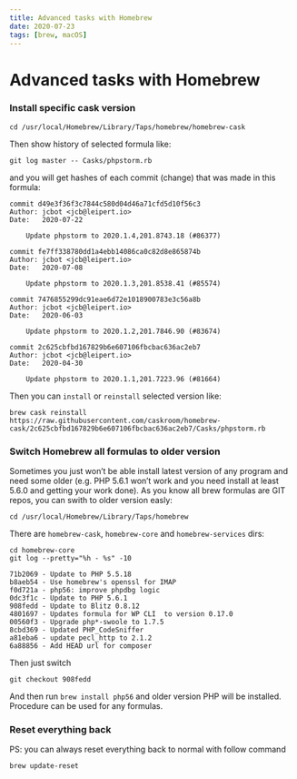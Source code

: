 ```yaml
---
title: Advanced tasks with Homebrew
date: 2020-07-23
tags: [brew, macOS]
---
```


# Advanced tasks with Homebrew

### Install specific cask version

```shell
cd /usr/local/Homebrew/Library/Taps/homebrew/homebrew-cask
```

Then show history of selected formula like:

```shell
git log master -- Casks/phpstorm.rb
```

and you will get hashes of each commit (change) that was made in this formula:

```
commit d49e3f36f3c7844c580d04d46a71cfd5d10f56c3
Author: jcbot <jcb@leipert.io>
Date:   2020-07-22

    Update phpstorm to 2020.1.4,201.8743.18 (#86377)

commit fe7ff338780dd1a4ebb14086ca0c82d8e865874b
Author: jcbot <jcb@leipert.io>
Date:   2020-07-08

    Update phpstorm to 2020.1.3,201.8538.41 (#85574)

commit 7476855299dc91eae6d72e1018900783e3c56a8b
Author: jcbot <jcb@leipert.io>
Date:   2020-06-03

    Update phpstorm to 2020.1.2,201.7846.90 (#83674)

commit 2c625cbfbd167829b6e607106fbcbac636ac2eb7
Author: jcbot <jcb@leipert.io>
Date:   2020-04-30

    Update phpstorm to 2020.1.1,201.7223.96 (#81664)
```

Then you can `install` or `reinstall` selected version like:

```shell
brew cask reinstall https://raw.githubusercontent.com/caskroom/homebrew-cask/2c625cbfbd167829b6e607106fbcbac636ac2eb7/Casks/phpstorm.rb
```

### Switch Homebrew all formulas to older version

Sometimes you just won’t be able install latest version of any program and need
some older (e.g. PHP 5.6.1 won’t work and you need install at least 5.6.0 and
getting your work done). As you know all brew formulas are GIT repos, you
can swith to older version easly:

```shell
cd /usr/local/Homebrew/Library/Taps/homebrew
```

There are `homebrew-cask`, `homebrew-core` and `homebrew-services` dirs:

```shell
cd homebrew-core
git log --pretty="%h - %s" -10
```

```
71b2069 - Update to PHP 5.5.18
b8aeb54 - Use homebrew's openssl for IMAP
f0d721a - php56: improve phpdbg logic
0dc3f1c - Update to PHP 5.6.1
908fedd - Update to Blitz 0.8.12
4801697 - Updates formula for WP CLI  to version 0.17.0
00560f3 - Upgrade php*-swoole to 1.7.5
8cbd369 - Updated PHP_CodeSniffer
a81eba6 - update pecl_http to 2.1.2
6a88856 - Add HEAD url for composer
```

Then just switch

```shell
git checkout 908fedd
```
And then run `brew install php56` and older version PHP will be installed. Procedure can be used for any formulas.

### Reset everything back

PS: you can always reset everything back to normal with follow command

```shell
brew update-reset
```
